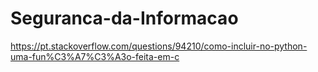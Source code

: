 # Seguranca-da-Informacao

https://pt.stackoverflow.com/questions/94210/como-incluir-no-python-uma-fun%C3%A7%C3%A3o-feita-em-c

